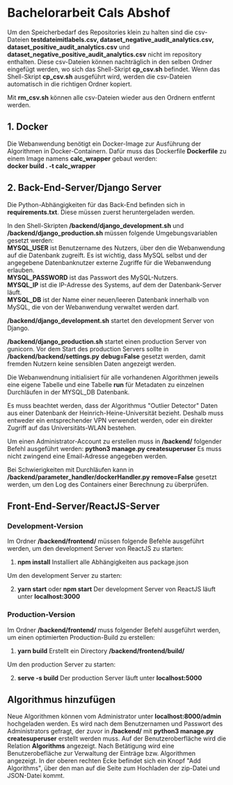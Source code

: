 # Bachelorarbeit Cals Abshof
Um den Speicherbedarf des Repositories klein zu halten sind die csv-Dateien __testdateimitlabels&#46;csv, dataset_negative_audit_analytics&#46;csv, dataset_positive_audit_analytics&#46;csv__ und __dataset_negative_positive_audit_analytics&#46;csv__ nicht im repository enthalten. Diese csv-Dateien können nachträglich in den selben Ordner eingefügt werden, wo sich das Shell-Skript __cp_csv&#46;sh__ befindet. Wenn das Shell-Skript __cp_csv&#46;sh__ ausgeführt wird, werden die csv-Dateien automatisch in die richtigen Ordner kopiert.  

Mit __rm_csv&#46;sh__ können alle csv-Dateien wieder aus den Ordnern entfernt werden.  

## 1. Docker
Die Webanwendung benötigt ein Docker-Image zur Ausführung der Algorithmen in Docker-Containern. 
Dafür muss das Dockerfile __Dockerfile__ zu einem Image namens __calc_wrapper__ gebaut werden:  
__docker build &#46; -t calc_wrapper__

## 2. Back-End-Server/Django Server

Die Python-Abhängigkeiten für das Back-End befinden sich in __requirements&#46;txt__. Diese müssen zuerst heruntergeladen werden.

In den Shell-Skripten __/backend/django_development&#46;sh__ und __/backend/django_production&#46;sh__ müssen folgende Umgebungsvariablen gesetzt werden:   
__MYSQL_USER__ ist Benutzername des Nutzers, über den die Webanwendung auf die Datenbank zugreift. Es ist wichtig, dass MySQL selbst und der angegebene Datenbanknutzer externe Zugriffe für die Webanwendung erlauben.   
__MYSQL_PASSWORD__ ist das Passwort des MySQL-Nutzers.  
__MYSQL_IP__ ist die IP-Adresse des Systems, auf dem der Datenbank-Server läuft.  
__MYSQL_DB__ ist der Name einer neuen/leeren Datenbank innerhalb von MySQL, die von der Webanwendung verwaltet werden darf.  

__/backend/django_development&#46;sh__ startet den development Server von Django.  

__/backend/django_production&#46;sh__ startet einen production Server von gunicorn. Vor dem Start des production Servers sollte in __/backend/backend/settings&#46;py__ __debug=False__ gesetzt werden, damit fremden Nutzern keine sensiblen Daten angezeigt werden.  

Die Webanwendnung initialisiert für alle vorhandenen Algorithmen jeweils eine eigene Tabelle und eine Tabelle __run__ für Metadaten zu einzelnen Durchläufen in der MYSQL_DB Datenbank.

Es muss beachtet werden, dass der Algorithmus "Outlier Detector" Daten aus einer Datenbank der Heinrich-Heine-Universität bezieht. Deshalb muss entweder ein entsprechender VPN verwendet werden, oder ein direkter Zugriff auf das Universitäts-WLAN bestehen.


Um einen Administrator-Account zu erstellen muss in __/backend/__ folgender Befehl ausgeführt werden: __python3 manage&#46;py createsuperuser__
Es muss nicht zwingend eine Email-Adresse angegeben werden.  

Bei Schwierigkeiten mit Durchläufen kann in __/backend/parameter_handler/dockerHandler&#46;py__ __remove=False__ gesetzt werden, um den Log des Containers einer Berechnung zu überprüfen.  

## Front-End-Server/ReactJS-Server
### Development-Version 
Im Ordner __/backend/frontend/__ müssen folgende Befehle ausgeführt werden, um den development Server von ReactJS zu starten: 
1. __npm install__
Installiert alle Abhängigkeiten aus package.json  

Um den development Server zu starten:

2. __yarn start__ oder __npm start__
Der development Server von ReactJS läuft unter __localhost:3000__

### Production-Version
Im Ordner __/backend/frontend/__ muss folgender Befehl ausgeführt werden, um einen optimierten Production-Build zu erstellen:
1. __yarn build__
Erstellt ein Directory __/backend/frontend/build/__

Um den production Server zu starten:  

2. __serve -s build__
Der production Server läuft unter __localhost:5000__

## Algorithmus hinzufügen
Neue Algorithmen können vom Administrator unter __localhost:8000/admin__ hochgeladen werden. Es wird nach dem Benutzernamen und Passwort des Administrators gefragt, der zuvor in __/backend/__ mit __python3 manage&#46;py createsuperuser__ erstellt werden muss. Auf der Benutzeroberfläche wird die Relation __Algorithms__ angezeigt. Nach Betätigung wird eine Benutzerobefläche zur Verwaltung der Einträge bzw. Algorithmen angezeigt. In der oberen rechten Ecke befindet sich ein Knopf "Add Algorithms", über den man auf die Seite zum Hochladen der zip-Datei und JSON-Datei kommt.

